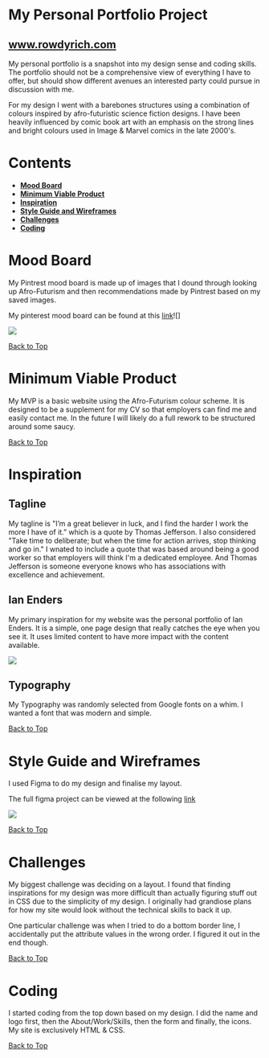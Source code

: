 # <a id="top"></a> My Personal Portfolio Project
## www.rowdyrich.com

My personal portfolio is a snapshot into my design sense and coding skills. The portfolio should not be a comprehensive view of everything I have to offer, but should show different avenues an interested party could pursue in discussion with me.

For my design I went with a barebones structures using a combination of colours inspired by afro-futuristic science fiction designs. I have been heavily influenced by comic book art with an emphasis on the strong lines and bright colours used in Image & Marvel comics in the late 2000's.

# Contents
- **[Mood Board](#MoodBoard)**
- **[Minimum Viable Product](#MVP)**
- **[Inspiration](#Inspiration)**
- **[Style Guide and Wireframes](#Wireframes)**
- **[Challenges](#Challenges)**
- **[Coding](#Coding)**


# <a id="MoodBoard"></a>Mood Board
My Pintrest mood board is made up of images that I dound through looking up Afro-Futurism and then recommendations made by Pintrest based on my saved images.

My pinterest mood board can be found at this [link](https://www.pinterest.com.au/gleesonrj/mood-board/)![]

![](http://rowdyrich.netlify.com/assets/mood_board.png)


[Back to Top](#top)

# <a id="MVP"></a>Minimum Viable Product
My MVP is a basic website using the Afro-Futurism colour scheme. It is designed to be a supplement for my CV so that employers can find me and easily contact me. In the future I will likely do a full rework to be structured around some saucy.

[Back to Top](#top)

# <a id="Inspiration"></a>Inspiration

## Tagline
My tagline is "I’m a great believer in luck, and I find the harder I work the more I have of it.” which is a quote by Thomas Jefferson. I also considered "Take time to deliberate; but when the time for action arrives, stop thinking and go in." I wnated to include a quote that was based around being a good worker so that employers will think I'm a dedicated employee. And Thomas Jefferson is someone everyone knows who has associations with excellence and achievement.

## Ian Enders
My primary inspiration for my website was the personal portfolio of Ian Enders. It is a simple, one page design that really catches the eye when you see it. It uses limited content to have more impact with the content available.

![](https://www.ianenders.com)        

## Typography
My Typography was randomly selected from Google fonts on a whim. I wanted a font that was modern and simple.

[Back to Top](#top)

# <a id="Wireframes"></a>Style Guide and Wireframes
I used Figma to do my design and finalise my layout. 

The full figma project can be viewed at the following [link](https://www.figma.com/file/dSr7nw43YcVGs1b5lOilOdgV/Personal-Portfolio) 

![](http://rowdyrich.netlify.com/assets/figma_screenshot.png) 

[Back to Top](#top)

# <a id="Challenges"></a>Challenges
My biggest challenge was deciding on a layout. I found that finding inspirations for my design was more difficult than actually figuring stuff out in CSS due to the simplicity of my design. I originally had grandiose plans for how my site would look without the technical skills to back it up. 

One particular challenge was when I tried to do a bottom border line, I accidentally put the attribute values in the wrong order. I figured it out in the end though.


[Back to Top](#top)


# <a id="Coding"></a>Coding
I started coding from the top down based on my design. I did the name and logo first, then the About/Work/Skills, then the form and finally, the icons.  My site is exclusively HTML & CSS.


[Back to Top](#top)